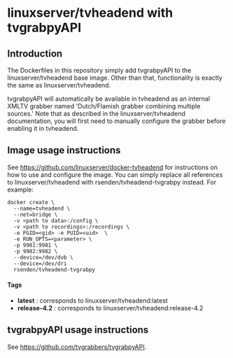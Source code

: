 # linuxserver/tvheadend with tvgrabpyAPI

## Introduction

The Dockerfiles in this repository simply add tvgrabpyAPI to the linuxserver/tvheadend base image. Other than that, functionality is exactly the same as linuxserver/tvheadend. 

tvgrabpyAPI will automatically be available in tvheadend as an internal XMLTV grabber named 'Dutch/Flamish grabber combining multiple sources.' Note that as described in the linuxserver/tvheadend documentation, you will first need to manually configure the grabber before enabling it in tvheadend.

## Image usage instructions 

See https://github.com/linuxserver/docker-tvheadend for instructions on how to use and configure the image. You can simply replace all references to linuxserver/tvheadend with rsenden/tvheadend-tvgrabpy instead. For example:

```
docker create \
  --name=tvheadend \
  --net=bridge \
  -v <path to data>:/config \
  -v <path to recordings>:/recordings \
  -e PGID=<gid> -e PUID=<uid>  \
  -e RUN_OPTS=<parameter> \
  -p 9981:9981 \
  -p 9982:9982 \
  --device=/dev/dvb \
  --device=/dev/dri
  rsenden/tvheadend-tvgrabpy
```

#### Tags
+ **latest** : corresponds to linuxserver/tvheadend:latest
+ **release-4.2** : corresponds to linuxserver/tvheadend:release-4.2

## tvgrabpyAPI usage instructions

See https://github.com/tvgrabbers/tvgrabpyAPI.
